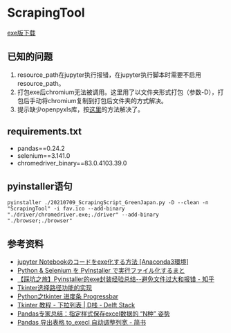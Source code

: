 # ScrapingTool
[exe版下载](https://primalg-my.sharepoint.com/:f:/g/personal/tong_primal-biz_co_jp/EhQB_6vsUwJGg79W6IJQs2oBi9UevrEapN_VLNUQ6B-MBA?e=cXDYSB)

## 已知的问题
1. resource_path在jupyter执行报错，在jupyter执行脚本时需要不启用resource_path。
2. 打包exe后chromium无法被调用。这里用了以文件夹形式打包（参数-D），打包后手动将chromium复制到打包后文件夹的方式解决。
3. 提示缺少openpyxls库，按[这里](https://blog.csdn.net/weixin_30907523/article/details/102154787)的方法解决了。

## requirements.txt
- pandas==0.24.2
- selenium==3.141.0
- chromedriver_binary==83.0.4103.39.0

## pyinstaller语句
`pyinstaller ./20210709_ScrapingScript_GreenJapan.py -D --clean -n "ScrapingTool" -i fav.ico --add-binary "./driver/chromedriver.exe;./driver" --add-binary "./browser;./browser"  `

## 参考资料
- [jupyter Notebookのコードをexe化する方法 [Anaconda3環境]](https://nprogram.hatenablog.com/entry/2019/10/21/110326)
- [Python & Selenium を PyInstaller で実行ファイル化するまと](https://www.zacoding.com/post/python-selenium-pyinstaller/)
- [【踩坑之旅】Pyinstaller的exe封装经验总结--避免文件过大和报错 - 知乎](https://zhuanlan.zhihu.com/p/144621033)
- [Tkinter选择路径功能的实现](https://blog.csdn.net/zjiang1994/article/details/53513377)
- [Python之tkinter 进度条 Progressbar](https://blog.csdn.net/qq_44168690/article/details/105092516)
- [Tkinter 教程 - 下拉列表 | D栈 - Delft Stack](https://www.delftstack.com/zh/tutorial/tkinter-tutorial/tkinter-combobox/)
- [Pandas专家总结：指定样式保存excel数据的 “N种” 姿势](https://cloud.tencent.com/developer/article/1770494)
- [Pandas 导出表格 to_execl 自动调整列宽 - 简书](https://www.jianshu.com/p/a3aed25b3c28)
